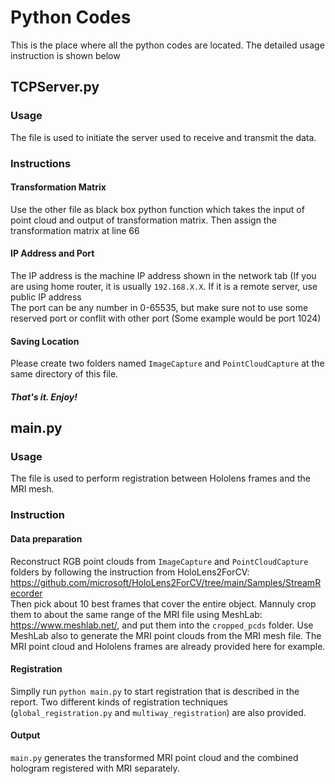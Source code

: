 # Python Codes
This is the place where all the python codes are located. The detailed usage instruction is shown below
## TCPServer.py
### Usage
The file is used to initiate the server used to receive and transmit the data. 
### Instructions
#### Transformation Matrix
Use the other file as black box python function which takes the input of point cloud and output of transformation matrix. Then assign the transformation matrix at line 66
#### IP Address and Port
The IP address is the machine IP address shown in the network tab (If you are using home router, it is usually `192.168.X.X`. If it is a remote server, use public IP address<br>
The port can be any number in 0-65535, but make sure not to use some reserved port or conflit with other port (Some example would be port 1024)
#### Saving Location
Please create two folders named `ImageCapture` and `PointCloudCapture` at the same directory of this file.
##### That's it. Enjoy!


## main.py

### Usage
The file is used to perform registration between Hololens frames and the MRI mesh.

### Instruction
#### Data preparation
Reconstruct RGB point clouds from `ImageCapture` and `PointCloudCapture` folders by following the instruction from HoloLens2ForCV:
https://github.com/microsoft/HoloLens2ForCV/tree/main/Samples/StreamRecorder <br>
Then pick about 10 best frames that cover the entire object. Mannuly crop them to about the same range of the MRI file using MeshLab: https://www.meshlab.net/, and put them into the `cropped_pcds` folder. Use MeshLab also to generate the MRI point clouds from the MRI mesh file. The MRI point cloud and Hololens frames are already provided here for example. 
#### Registration
Simplly run `python main.py` to start registration that is described in the report. Two different kinds of registration techniques (`global_registration.py` and `multiway_registration`) are also provided.
#### Output
`main.py` generates the transformed MRI point cloud and the combined hologram registered with MRI separately. 
